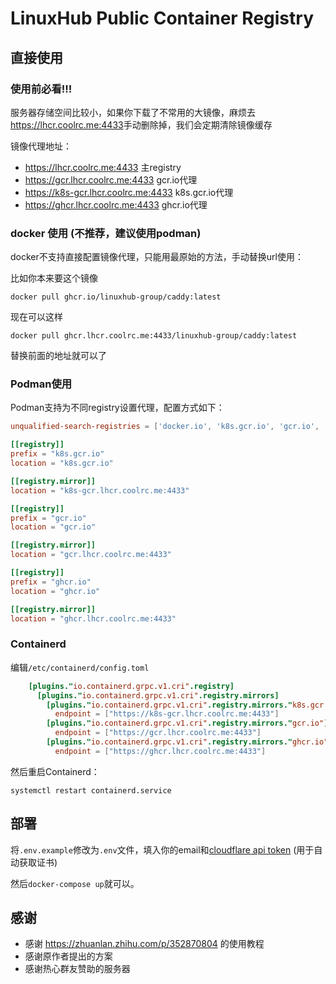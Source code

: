 # LinuxHub Public Container Registry

## 直接使用

### 使用前必看!!!

服务器存储空间比较小，如果你下载了不常用的大镜像，麻烦去<https://lhcr.coolrc.me:4433>手动删除掉，我们会定期清除镜像缓存

镜像代理地址：

- <https://lhcr.coolrc.me:4433> 主registry
- <https://gcr.lhcr.coolrc.me:4433> gcr.io代理
- <https://k8s-gcr.lhcr.coolrc.me:4433> k8s.gcr.io代理
- <https://ghcr.lhcr.coolrc.me:4433> ghcr.io代理

### docker 使用 (不推荐，建议使用podman)

docker不支持直接配置镜像代理，只能用最原始的方法，手动替换url使用：

比如你本来要这个镜像

```shell
docker pull ghcr.io/linuxhub-group/caddy:latest
```

现在可以这样

```shell
docker pull ghcr.lhcr.coolrc.me:4433/linuxhub-group/caddy:latest
```

替换前面的地址就可以了

### Podman使用

Podman支持为不同registry设置代理，配置方式如下：

```conf
unqualified-search-registries = ['docker.io', 'k8s.gcr.io', 'gcr.io', 'ghcr.io', 'quay.io']

[[registry]]
prefix = "k8s.gcr.io"
location = "k8s.gcr.io"

[[registry.mirror]]
location = "k8s-gcr.lhcr.coolrc.me:4433"

[[registry]]
prefix = "gcr.io"
location = "gcr.io"

[[registry.mirror]]
location = "gcr.lhcr.coolrc.me:4433"

[[registry]]
prefix = "ghcr.io"
location = "ghcr.io"

[[registry.mirror]]
location = "ghcr.lhcr.coolrc.me:4433"
```

### Containerd

编辑`/etc/containerd/config.toml`

```toml
    [plugins."io.containerd.grpc.v1.cri".registry]
      [plugins."io.containerd.grpc.v1.cri".registry.mirrors]
        [plugins."io.containerd.grpc.v1.cri".registry.mirrors."k8s.gcr.io"]
          endpoint = ["https://k8s-gcr.lhcr.coolrc.me:4433"]
        [plugins."io.containerd.grpc.v1.cri".registry.mirrors."gcr.io"]
          endpoint = ["https://gcr.lhcr.coolrc.me:4433"]
        [plugins."io.containerd.grpc.v1.cri".registry.mirrors."ghcr.io"]
          endpoint = ["https://ghcr.lhcr.coolrc.me:4433"]
```

然后重启Containerd：

```shell
systemctl restart containerd.service
```

## 部署

将`.env.example`修改为`.env`文件，填入你的email和[cloudflare api token](https://dash.cloudflare.com/profile/api-tokens) (用于自动获取证书)

然后`docker-compose up`就可以。

## 感谢

- 感谢 <https://zhuanlan.zhihu.com/p/352870804> 的使用教程
- 感谢原作者提出的方案
- 感谢热心群友赞助的服务器
